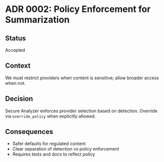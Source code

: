 # ADR 0002: Policy Enforcement for Summarization

## Status
Accepted

## Context
We must restrict providers when content is sensitive; allow broader access when not.

## Decision
Secure Analyzer enforces provider selection based on detection. Override via `override_policy` when explicitly allowed.

## Consequences
- Safer defaults for regulated content
- Clear separation of detection vs policy enforcement
- Requires tests and docs to reflect policy
